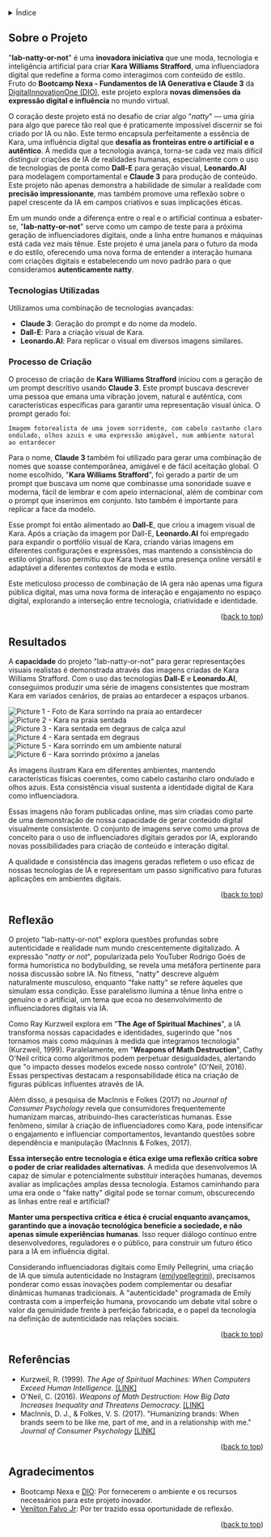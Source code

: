 <details>
  <summary>Índice</summary>
  <ol>
    <li>
      <a href="#sobre-o-projeto">Sobre o Projeto</a>
      <ul>
        <li><a href="#tecnologias-utilizadas">Tecnologias Utilizadas</a></li>
        <li><a href="#processo-de-criação">Processo de Criação</a></li>
      </ul>
    </li>
    <li><a href="#resultados">Resultados</a></li>
    <li><a href="#reflexão">Reflexão</a></li>
    <li><a href="#contribuindo">Contribuindo</a></li>
    <li><a href="#agradecimentos">Agradecimentos</a></li>
  </ol>
</details>

## Sobre o Projeto

"**lab-natty-or-not**" é uma **inovadora iniciativa** que une moda, tecnologia e inteligência artificial para criar **Kara Williams Strafford**, uma influenciadora digital que redefine a forma como interagimos com conteúdo de estilo. Fruto do **Bootcamp Nexa - Fundamentos de IA Generativa e Claude 3** da [DigitalInnovationOne (DIO)](https://www.linkedin.com/school/dio-makethechange/), este projeto explora **novas dimensões da expressão digital e influência** no mundo virtual.

O coração deste projeto está no desafio de criar algo "*natty*" — uma gíria para algo que parece tão real que é praticamente impossível discernir se foi criado por IA ou não. Este termo encapsula perfeitamente a essência de Kara, uma influência digital que **desafia as fronteiras entre o artificial e o autêntico**. À medida que a tecnologia avança, torna-se cada vez mais difícil distinguir criações de IA de realidades humanas, especialmente com o uso de tecnologias de ponta como **Dall-E** para geração visual, **Leonardo.AI** para modelagem comportamental e **Claude 3** para produção de conteúdo. Este projeto não apenas demonstra a habilidade de simular a realidade com **precisão impressionante**, mas também promove uma reflexão sobre o papel crescente da IA em campos criativos e suas implicações éticas.

Em um mundo onde a diferença entre o real e o artificial continua a esbater-se, "**lab-natty-or-not**" serve como um campo de teste para a próxima geração de influenciadores digitais, onde a linha entre humanos e máquinas está cada vez mais tênue. Este projeto é uma janela para o futuro da moda e do estilo, oferecendo uma nova forma de entender a interação humana com criações digitais e estabelecendo um novo padrão para o que consideramos **autenticamente natty**.

### Tecnologias Utilizadas

Utilizamos uma combinação de tecnologias avançadas:

- **Claude 3**: Geração do prompt e do nome da modelo.
- **Dall-E**: Para a criação visual de Kara.
- **Leonardo.AI**: Para replicar o visual em diversos imagens similares.

### Processo de Criação

O processo de criação de **Kara Williams Strafford** iniciou com a geração de um prompt descritivo usando **Claude 3**. Este prompt buscava descrever uma pessoa que emana uma vibração jovem, natural e autêntica, com características específicas para garantir uma representação visual única. O prompt gerado foi:

```
Imagem fotorealista de uma jovem sorridente, com cabelo castanho claro ondulado, olhos azuis e uma expressão amigável, num ambiente natural ao entardecer
```

Para o nome, **Claude 3** também foi utilizado para gerar uma combinação de nomes que soasse contemporânea, amigável e de fácil aceitação global. O nome escolhido, "**Kara Williams Strafford**", foi gerado a partir de um prompt que buscava um nome que combinasse uma sonoridade suave e moderna, fácil de lembrar e com apelo internacional, além de combinar com o prompt que inserimos em conjunto. Isto também é importante para replicar a face da modelo.

Esse prompt foi então alimentado ao **Dall-E**, que criou a imagem visual de Kara. Após a criação da imagem por Dall-E, **Leonardo.AI** foi empregado para expandir o portfólio visual de Kara, criando várias imagens em diferentes configurações e expressões, mas mantendo a consistência do estilo original. Isso permitiu que Kara tivesse uma presença online versátil e adaptável a diferentes contextos de moda e estilo.

Este meticuloso processo de combinação de IA gera não apenas uma figura pública digital, mas uma nova forma de interação e engajamento no espaço digital, explorando a interseção entre tecnologia, criatividade e identidade.

<p align="right">(<a href="#readme-top">back to top</a>)</p>

## Resultados

A **capacidade** do projeto "lab-natty-or-not" para gerar representações visuais realistas é demonstrada através das imagens criadas de Kara Williams Strafford. Com o uso das tecnologias **Dall-E** e **Leonardo.AI**, conseguimos produzir uma série de imagens consistentes que mostram Kara em variados cenários, de praias ao entardecer a espaços urbanos.

![Picture 1 - Foto de Kara sorrindo na praia ao entardecer](assets/img/pic-1.jpg)
![Picture 2 - Kara na praia sentada](assets/img/pic-2.jpg)
![Picture 3 - Kara sentada em degraus de calça azul](assets/img/pic-3.jpg)
![Picture 4 - Kara sentada em degraus](assets/img/pic-4.jpg)
![Picture 5 - Kara sorrindo em um ambiente natural](assets/img/pic-5.jpg)
![Picture 6 - Kara sorrindo próximo a janelas](assets/img/pic-6.jpg)

As imagens ilustram Kara em diferentes ambientes, mantendo características físicas coerentes, como cabelo castanho claro ondulado e olhos azuis. Esta consistência visual sustenta a identidade digital de Kara como influenciadora.

Essas imagens não foram publicadas online, mas sim criadas como parte de uma demonstração de nossa capacidade de gerar conteúdo digital visualmente consistente. O conjunto de imagens serve como uma prova de conceito para o uso de influenciadores digitais gerados por IA, explorando novas possibilidades para criação de conteúdo e interação digital.

A qualidade e consistência das imagens geradas refletem o uso eficaz de nossas tecnologias de IA e representam um passo significativo para futuras aplicações em ambientes digitais.

<p align="right">(<a href="#readme-top">back to top</a>)</p>

## Reflexão

O projeto "lab-natty-or-not" explora questões profundas sobre autenticidade e realidade num mundo crescentemente digitalizado. A expressão "*natty or not*", popularizada pelo YouTuber Rodrigo Goés de forma humorística no bodybuilding, se revela uma metáfora pertinente para nossa discussão sobre IA. No fitness, "natty" descreve alguém naturalmente musculoso, enquanto "fake natty" se refere àqueles que simulam essa condição. Esse paralelismo ilumina a tênue linha entre o genuíno e o artificial, um tema que ecoa no desenvolvimento de influenciadores digitais via IA.

Como Ray Kurzweil explora em "**The Age of Spiritual Machines**", a IA transforma nossas capacidades e identidades, sugerindo que "nos tornamos mais como máquinas à medida que integramos tecnologia" (Kurzweil, 1999). Paralelamente, em "**Weapons of Math Destruction**", Cathy O'Neil critica como algoritmos podem perpetuar desigualdades, alertando que "o impacto desses modelos excede nosso controle" (O'Neil, 2016). Essas perspectivas destacam a responsabilidade ética na criação de figuras públicas influentes através de IA.

Além disso, a pesquisa de MacInnis e Folkes (2017) no *Journal of Consumer Psychology* revela que consumidores frequentemente humanizam marcas, atribuindo-lhes características humanas. Esse fenômeno, similar à criação de influenciadores como Kara, pode intensificar o engajamento e influenciar comportamentos, levantando questões sobre dependência e manipulação (MacInnis & Folkes, 2017).

**Essa interseção entre tecnologia e ética exige uma reflexão crítica sobre o poder de criar realidades alternativas**. À medida que desenvolvemos IA capaz de simular e potencialmente substituir interações humanas, devemos avaliar as implicações amplas dessa tecnologia. Estamos caminhando para uma era onde o "fake natty" digital pode se tornar comum, obscurecendo as linhas entre real e artificial?

**Manter uma perspectiva crítica e ética é crucial enquanto avançamos, garantindo que a inovação tecnológica beneficie a sociedade, e não apenas simule experiências humanas**. Isso requer diálogo contínuo entre desenvolvedores, reguladores e o público, para construir um futuro ético para a IA em influência digital.

Considerando influenciadoras digitais como Emily Pellegrini, uma criação de IA que simula autenticidade no Instagram ([emilypellegrini](https://www.instagram.com/emilypellegrini/)), precisamos ponderar como essas inovações podem complementar ou desafiar dinâmicas humanas tradicionais. A "autenticidade" programada de Emily contrasta com a imperfeição humana, provocando um debate vital sobre o valor da genuinidade frente à perfeição fabricada, e o papel da tecnologia na definição de autenticidade nas relações sociais.

<p align="right">(<a href="#readme-top">back to top</a>)</p>

## Referências

- Kurzweil, R. (1999). *The Age of Spiritual Machines: When Computers Exceed Human Intelligence.* [[LINK]](https://www.amazon.com.br/Age-Spiritual-Machines-Ray-Kurzweil/dp/0140282025)
- O'Neil, C. (2016). *Weapons of Math Destruction: How Big Data Increases Inequality and Threatens Democracy.* [[LINK]](https://www.amazon.com/Weapons-Math-Destruction-Increases-Inequality/dp/0553418815)
- MacInnis, D. J., & Folkes, V. S. (2017). "Humanizing brands: When brands seem to be like me, part of me, and in a relationship with me." *Journal of Consumer Psychology* [[LINK]](https://www.sciencedirect.com/science/article/abs/pii/S1057740816301061)

<p align="right">(<a href="#readme-top">back to top</a>)</p>

## Agradecimentos

- Bootcamp Nexa e [DIO](https://www.linkedin.com/school/dio-makethechange/): Por fornecerem o ambiente e os recursos necessários para este projeto inovador.
- [Venilton Falvo Jr](https://github.com/falvojr): Por ter trazido essa oportunidade de reflexão.

<p align="right">(<a href="#readme-top">back to top</a>)</p>

[contributors-shield]: https://img.shields.io/github/contributors/voaneves/lab-natty-or-not.svg?style=for-the-badge
[contributors-url]: https://github.com/voaneves/lab-natty-or-not/graphs/contributors
[forks-shield]: https://img.shields.io/github/forks/voaneves/lab-natty-or-not.svg?style=for-the-badge
[forks-url]: https://github.com/voaneves/lab-natty-or-not/network/members
[stars-shield]: https://img.shields.io/github/stars/voaneves/lab-natty-or-not.svg?style=for-the-badge
[stars-url]: https://github.com/voaneves.com/lab-natty-or-not/stargazers
[issues-shield]: https://img.shields.io/github/issues/voaneves/lab-natty-or-not.svg?style=for-the-badge
[issues-url]: https://github.com/voaneves/lab-natty-or-not/issues
[license-shield]: https://img.shields.io/github/license/voaneves/lab-natty-or-not.svg?style=for-the-badge
